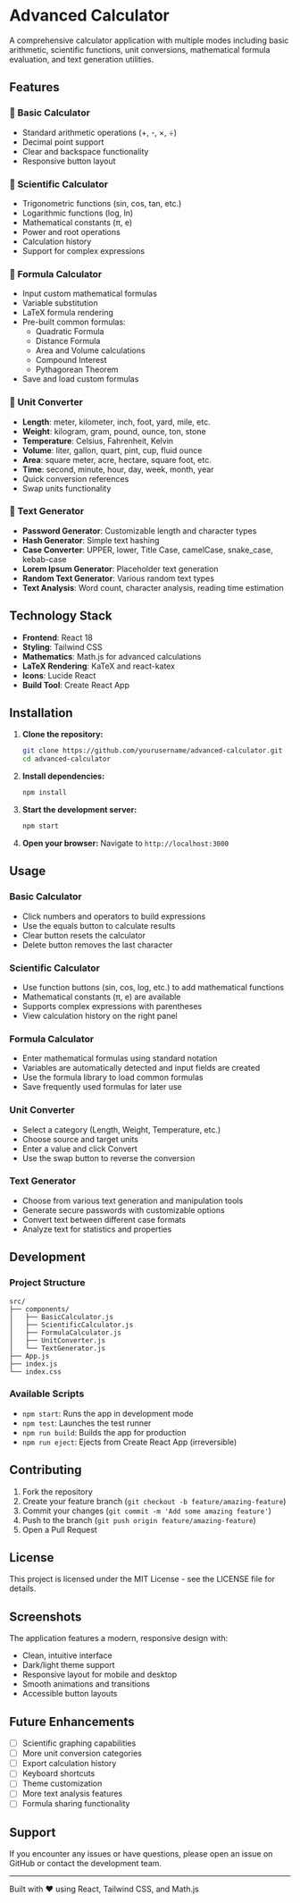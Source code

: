 # Advanced Calculator

A comprehensive calculator application with multiple modes including basic arithmetic, scientific functions, unit conversions, mathematical formula evaluation, and text generation utilities.

## Features

### 🧮 Basic Calculator
- Standard arithmetic operations (+, -, ×, ÷)
- Decimal point support
- Clear and backspace functionality
- Responsive button layout

### 🔬 Scientific Calculator
- Trigonometric functions (sin, cos, tan, etc.)
- Logarithmic functions (log, ln)
- Mathematical constants (π, e)
- Power and root operations
- Calculation history
- Support for complex expressions

### 📐 Formula Calculator
- Input custom mathematical formulas
- Variable substitution
- LaTeX formula rendering
- Pre-built common formulas:
  - Quadratic Formula
  - Distance Formula
  - Area and Volume calculations
  - Compound Interest
  - Pythagorean Theorem
- Save and load custom formulas

### 🔄 Unit Converter
- **Length**: meter, kilometer, inch, foot, yard, mile, etc.
- **Weight**: kilogram, gram, pound, ounce, ton, stone
- **Temperature**: Celsius, Fahrenheit, Kelvin
- **Volume**: liter, gallon, quart, pint, cup, fluid ounce
- **Area**: square meter, acre, hectare, square foot, etc.
- **Time**: second, minute, hour, day, week, month, year
- Quick conversion references
- Swap units functionality

### 📝 Text Generator
- **Password Generator**: Customizable length and character types
- **Hash Generator**: Simple text hashing
- **Case Converter**: UPPER, lower, Title Case, camelCase, snake_case, kebab-case
- **Lorem Ipsum Generator**: Placeholder text generation
- **Random Text Generator**: Various random text types
- **Text Analysis**: Word count, character analysis, reading time estimation

## Technology Stack

- **Frontend**: React 18
- **Styling**: Tailwind CSS
- **Mathematics**: Math.js for advanced calculations
- **LaTeX Rendering**: KaTeX and react-katex
- **Icons**: Lucide React
- **Build Tool**: Create React App

## Installation

1. **Clone the repository:**
   ```bash
   git clone https://github.com/yourusername/advanced-calculator.git
   cd advanced-calculator
   ```

2. **Install dependencies:**
   ```bash
   npm install
   ```

3. **Start the development server:**
   ```bash
   npm start
   ```

4. **Open your browser:**
   Navigate to `http://localhost:3000`

## Usage

### Basic Calculator
- Click numbers and operators to build expressions
- Use the equals button to calculate results
- Clear button resets the calculator
- Delete button removes the last character

### Scientific Calculator
- Use function buttons (sin, cos, log, etc.) to add mathematical functions
- Mathematical constants (π, e) are available
- Supports complex expressions with parentheses
- View calculation history on the right panel

### Formula Calculator
- Enter mathematical formulas using standard notation
- Variables are automatically detected and input fields are created
- Use the formula library to load common formulas
- Save frequently used formulas for later use

### Unit Converter
- Select a category (Length, Weight, Temperature, etc.)
- Choose source and target units
- Enter a value and click Convert
- Use the swap button to reverse the conversion

### Text Generator
- Choose from various text generation and manipulation tools
- Generate secure passwords with customizable options
- Convert text between different case formats
- Analyze text for statistics and properties

## Development

### Project Structure
```
src/
├── components/
│   ├── BasicCalculator.js
│   ├── ScientificCalculator.js
│   ├── FormulaCalculator.js
│   ├── UnitConverter.js
│   └── TextGenerator.js
├── App.js
├── index.js
└── index.css
```

### Available Scripts

- `npm start`: Runs the app in development mode
- `npm test`: Launches the test runner
- `npm run build`: Builds the app for production
- `npm run eject`: Ejects from Create React App (irreversible)

## Contributing

1. Fork the repository
2. Create your feature branch (`git checkout -b feature/amazing-feature`)
3. Commit your changes (`git commit -m 'Add some amazing feature'`)
4. Push to the branch (`git push origin feature/amazing-feature`)
5. Open a Pull Request

## License

This project is licensed under the MIT License - see the LICENSE file for details.

## Screenshots

The application features a modern, responsive design with:
- Clean, intuitive interface
- Dark/light theme support
- Responsive layout for mobile and desktop
- Smooth animations and transitions
- Accessible button layouts

## Future Enhancements

- [ ] Scientific graphing capabilities
- [ ] More unit conversion categories
- [ ] Export calculation history
- [ ] Keyboard shortcuts
- [ ] Theme customization
- [ ] More text analysis features
- [ ] Formula sharing functionality

## Support

If you encounter any issues or have questions, please open an issue on GitHub or contact the development team.

---

Built with ❤️ using React, Tailwind CSS, and Math.js
